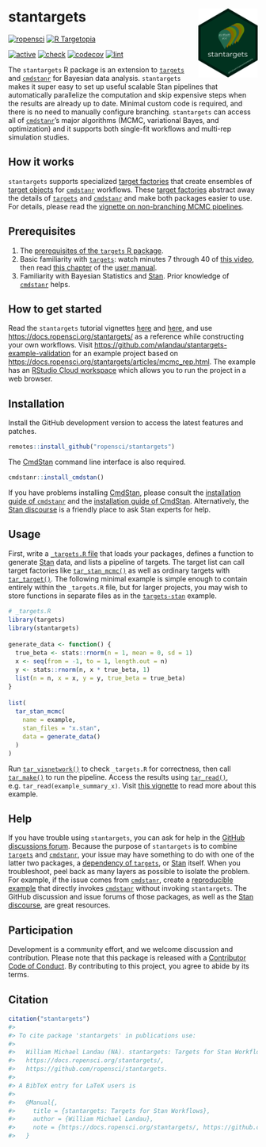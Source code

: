 
# stantargets <img src='man/figures/logo.png' align="right" height="139"/>

[![ropensci](https://badges.ropensci.org/430_status.svg)](https://github.com/ropensci/software-review/issues/430)
[![R
Targetopia](https://img.shields.io/badge/R_Targetopia-member-blue?style=flat&labelColor=gray)](https://wlandau.github.io/targetopia/)
<!--
[![cran](http://www.r-pkg.org/badges/version/stantargets)](https://cran.r-project.org/package=stantargets)
-->
[![active](https://www.repostatus.org/badges/latest/active.svg)](https://www.repostatus.org/#active)
[![check](https://github.com/ropensci/stantargets/workflows/check/badge.svg)](https://github.com/ropensci/stantargets/actions?query=workflow%3Acheck)
[![codecov](https://codecov.io/gh/ropensci/stantargets/branch/main/graph/badge.svg?token=3T5DlLwUVl)](https://codecov.io/gh/ropensci/stantargets)
[![lint](https://github.com/ropensci/stantargets/workflows/lint/badge.svg)](https://github.com/ropensci/stantargets/actions?query=workflow%3Alint)

The `stantargets` R package is an extension to
[`targets`](https://docs.ropensci.org/targets/) and
[`cmdstanr`](https://github.com/stan-dev/cmdstanr) for Bayesian data
analysis. `stantargets` makes it super easy to set up useful scalable
Stan pipelines that automatically parallelize the computation and skip
expensive steps when the results are already up to date. Minimal custom
code is required, and there is no need to manually configure branching.
`stantargets` can access all of
[`cmdstanr`](https://github.com/stan-dev/cmdstanr)’s major algorithms
(MCMC, variational Bayes, and optimization) and it supports both
single-fit workflows and multi-rep simulation studies.

## How it works

`stantargets` supports specialized [target
factories](https://ropensci.org/blog/2021/02/03/targets/#target-factories)
that create ensembles of [target
objects](https://docs.ropensci.org/targets/reference/tar_target.html)
for [`cmdstanr`](https://github.com/stan-dev/cmdstanr) workflows. These
[target
factories](https://ropensci.org/blog/2021/02/03/targets/#target-factories)
abstract away the details of
[`targets`](https://docs.ropensci.org/targets/) and
[`cmdstanr`](https://github.com/stan-dev/cmdstanr) and make both
packages easier to use. For details, please read the [vignette on
non-branching MCMC
pipelines](https://docs.ropensci.org/stantargets/articles/mcmc.html).

## Prerequisites

1.  The [prerequisites of the `targets` R
    package](https://docs.ropensci.org/targets/index.html#prerequisites).
2.  Basic familiarity with
    [`targets`](https://docs.ropensci.org/targets/): watch minutes 7
    through 40 of [this video](https://youtu.be/Gqn7Xn4d5NI?t=439), then
    read [this
    chapter](https://books.ropensci.org/targets/walkthrough.html) of the
    [user manual](https://books.ropensci.org/targets/).
3.  Familiarity with Bayesian Statistics and
    [Stan](https://mc-stan.org/). Prior knowledge of
    [`cmdstanr`](https://mc-stan.org/cmdstanr/) helps.

## How to get started

Read the `stantargets` tutorial vignettes
[here](https://docs.ropensci.org/stantargets/articles/mcmc.html) and
[here](https://docs.ropensci.org/stantargets/articles/mcmc_rep.html),
and use <https://docs.ropensci.org/stantargets/> as a reference while
constructing your own workflows. Visit
<https://github.com/wlandau/stantargets-example-validation> for an
example project based on
<https://docs.ropensci.org/stantargets/articles/mcmc_rep.html>. The
example has an [RStudio Cloud
workspace](https://rstudio.cloud/project/2466069) which allows you to
run the project in a web browser.

## Installation

Install the GitHub development version to access the latest features and
patches.

``` r
remotes::install_github("ropensci/stantargets")
```

The [CmdStan](https://github.com/stan-dev/cmdstan) command line
interface is also required.

``` r
cmdstanr::install_cmdstan()
```

If you have problems installing
[CmdStan](https://github.com/stan-dev/cmdstan), please consult the
[installation guide of
`cmdstanr`](https://mc-stan.org/cmdstanr/articles/cmdstanr.html) and the
[installation guide of
CmdStan](https://mc-stan.org/docs/2_26/cmdstan-guide/cmdstan-installation.html).
Alternatively, the [Stan discourse](https://discourse.mc-stan.org) is a
friendly place to ask Stan experts for help.

## Usage

First, write a [`_targets.R`
file](https://books.ropensci.org/targets/walkthrough.html) that loads
your packages, defines a function to generate
[Stan](https://mc-stan.org/) data, and lists a pipeline of targets. The
target list can call target factories like
[`tar_stan_mcmc()`](https://docs.ropensci.org/stantargets/reference/tar_stan_mcmc.html)
as well as ordinary targets with
[`tar_target()`](https://docs.ropensci.org/targets/reference/tar_target.html).
The following minimal example is simple enough to contain entirely
within the `_targets.R` file, but for larger projects, you may wish to
store functions in separate files as in the
[`targets-stan`](https://github.com/wlandau/targets-stan) example.

``` r
# _targets.R
library(targets)
library(stantargets)

generate_data <- function() {
  true_beta <- stats::rnorm(n = 1, mean = 0, sd = 1)
  x <- seq(from = -1, to = 1, length.out = n)
  y <- stats::rnorm(n, x * true_beta, 1)
  list(n = n, x = x, y = y, true_beta = true_beta)
}

list(
  tar_stan_mcmc(
    name = example,
    stan_files = "x.stan",
    data = generate_data()
  )
)
```

Run
[`tar_visnetwork()`](https://docs.ropensci.org/targets/reference/tar_visnetwork.html)
to check `_targets.R` for correctness, then call
[`tar_make()`](https://docs.ropensci.org/targets/reference/tar_make.html)
to run the pipeline. Access the results using
[`tar_read()`](https://docs.ropensci.org/targets/reference/tar_read.html),
e.g. `tar_read(example_summary_x)`. Visit [this
vignette](https://docs.ropensci.org/stantargets/articles/mcmc.html) to
read more about this example.

## Help

If you have trouble using `stantargets`, you can ask for help in the
[GitHub discussions
forum](https://github.com/ropensci/stantargets/discussions/categories/help).
Because the purpose of `stantargets` is to combine
[`targets`](https://docs.ropensci.org/targets/) and
[`cmdstanr`](https://github.com/stan-dev/cmdstanr), your issue may have
something to do with one of the latter two packages, a [dependency of
`targets`](https://github.com/ropensci/targets/blob/4e3ef2a6c986f558a25e544416f480fc01236b6b/DESCRIPTION#L49-L88),
or [Stan](https://mc-stan.org) itself. When you troubleshoot, peel back
as many layers as possible to isolate the problem. For example, if the
issue comes from [`cmdstanr`](https://github.com/stan-dev/cmdstanr),
create a [reproducible example](https://reprex.tidyverse.org) that
directly invokes [`cmdstanr`](https://github.com/stan-dev/cmdstanr)
without invoking `stantargets`. The GitHub discussion and issue forums
of those packages, as well as the [Stan
discourse](https://discourse.mc-stan.org), are great resources.

## Participation

Development is a community effort, and we welcome discussion and
contribution. Please note that this package is released with a
[Contributor Code of Conduct](https://ropensci.org/code-of-conduct/). By
contributing to this project, you agree to abide by its terms.

## Citation

``` r
citation("stantargets")
#> 
#> To cite package 'stantargets' in publications use:
#> 
#>   William Michael Landau (NA). stantargets: Targets for Stan Workflows.
#>   https://docs.ropensci.org/stantargets/,
#>   https://github.com/ropensci/stantargets.
#> 
#> A BibTeX entry for LaTeX users is
#> 
#>   @Manual{,
#>     title = {stantargets: Targets for Stan Workflows},
#>     author = {William Michael Landau},
#>     note = {https://docs.ropensci.org/stantargets/, https://github.com/ropensci/stantargets},
#>   }
```
